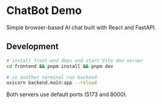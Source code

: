 # ChatBot Demo

Simple browser-based AI chat built with React and FastAPI.

## Development

```bash
# install front-end deps and start Vite dev server
cd frontend && pnpm install && pnpm dev
```

```bash
# in another terminal run backend
uvicorn backend.main:app --reload
```

Both servers use default ports (5173 and 8000).
